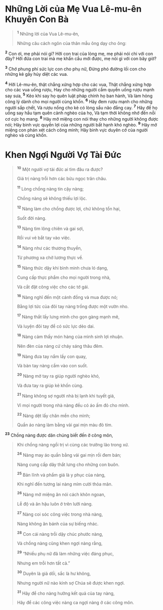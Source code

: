 # Những Lời của Mẹ Vua Lê-mu-ên Khuyên Con Bà

> <sup><b>1</b></sup> Những lời của Vua Lê-mu-ên,
> 
> Những câu cách ngôn của thân mẫu ông dạy cho ông:
>

<sup><b>2</b></sup> Con ơi, mẹ phải nói gì? Hỡi con trai của lòng mẹ, mẹ phải nói chi với con đây? Hỡi đứa con trai mà mẹ khấn cầu mới được, mẹ nói gì với con bây giờ?

<sup><b>3</b></sup> Chớ phung phí sức lực con cho phụ nữ, Ðừng phó đường lối con cho những kẻ gây hủy diệt các vua.

<sup><b>4</b></sup> Hỡi Lê-mu-ên, thật chẳng xứng hợp cho các vua, Thật chẳng xứng hợp cho các vua uống rượu, Hay cho những người cầm quyền uống rượu mạnh say sưa, <sup><b>5</b></sup> Kẻo khi say họ quên luật pháp chính họ ban hành, Và làm hỏng công lý dành cho mọi người cùng khốn. <sup><b>6</b></sup> Hãy đem rượu mạnh cho những người sắp chết, Và rượu nồng cho kẻ có lòng sầu não đắng cay. <sup><b>7</b></sup> Hãy để họ uống say hầu tạm quên cảnh nghèo của họ, Và tạm thời không nhớ đến nỗi cơ cực họ mang. <sup><b>8</b></sup> Hãy mở miệng con nói thay cho những người không được nói; Hãy binh vực quyền lợi của những người bất hạnh khó nghèo. <sup><b>9</b></sup> Hãy mở miệng con phán xét cách công minh; Hãy binh vực duyên cớ của người nghèo và cùng khốn.

# Khen Ngợi Người Vợ Tài Ðức

> <sup><b>10</b></sup> Một người vợ tài đức ai tìm đâu ra được?
> 
> Giá trị nàng trỗi hơn các bửu ngọc trân châu.
> 
> <sup><b>11</b></sup> Lòng chồng nàng tin cậy nàng;
> 
> Chồng nàng sẽ không thiếu lợi lộc.
> 
> <sup><b>12</b></sup> Nàng làm cho chồng được lợi, chứ không tổn hại,
> 
> Suốt đời nàng.
> 
> <sup><b>13</b></sup> Nàng tìm lông chiên và gai sợi,
> 
> Rồi vui vẻ bắt tay vào việc.
> 
> <sup><b>14</b></sup> Nàng như các thương thuyền,
> 
> Từ phương xa chở lương thực về.
> 
> <sup><b>15</b></sup> Nàng thức dậy khi bình minh chưa ló dạng,
> 
> Cung cấp thực phẩm cho mọi người trong nhà,
> 
> Và cắt đặt công việc cho các tớ gái.
> 
> <sup><b>16</b></sup> Nàng nghĩ đến một cánh đồng và mua được nó;
> 
> Bằng lợi tức của đôi tay nàng trồng được một vườn nho.
> 
> <sup><b>17</b></sup> Nàng thắt lấy lưng mình cho gọn gàng mạnh mẽ,
> 
> Và luyện đôi tay để có sức lực dẻo dai.
> 
> <sup><b>18</b></sup> Nàng cảm thấy món hàng của mình sinh lợi nhuận.
> 
> Nên đèn của nàng cứ cháy sáng thâu đêm.
> 
> <sup><b>19</b></sup> Nàng đưa tay nắm lấy con quay,
> 
> Và bàn tay nàng cầm vào con suốt.
> 
> <sup><b>20</b></sup> Nàng mở tay ra giúp người nghèo khó,
> 
> Và đưa tay ra giúp kẻ khốn cùng.
> 
> <sup><b>21</b></sup> Nàng không sợ người nhà bị lạnh khi tuyết giá,
> 
> Vì mọi người trong nhà nàng đều có áo ấm đỏ cho mình.
> 
> <sup><b>22</b></sup> Nàng dệt lấy chăn mền cho mình;
> 
> Quần áo nàng làm bằng vải gai mịn màu đỏ tím.
>

<sup><b>23</b></sup> Chồng nàng được dân chúng biết đến ở công môn,


> Khi chồng nàng ngồi trị vì cùng các trưởng lão trong xứ.
> 
> <sup><b>24</b></sup> Nàng may áo quần bằng vải gai mịn rồi đem bán;
> 
> Nàng cung cấp dây thắt lưng cho những con buôn.
> 
> <sup><b>25</b></sup> Bản lĩnh và phẩm giá là y phục của nàng,
> 
> Khi nghĩ đến tương lai nàng mỉm cười thỏa mãn.
> 
> <sup><b>26</b></sup> Nàng mở miệng ăn nói cách khôn ngoan,
> 
> Lễ độ và ân hậu luôn ở trên lưỡi nàng.
> 
> <sup><b>27</b></sup> Nàng coi sóc công việc trong nhà nàng,
> 
> Nàng không ăn bánh của sự biếng nhác.
> 
> <sup><b>28</b></sup> Con cái nàng trỗi dậy chúc phước nàng,
> 
> Và chồng nàng cũng khen ngợi nàng rằng,
> 
> <sup><b>29</b></sup> “Nhiều phụ nữ đã làm những việc đáng phục,
> 
> Nhưng em trỗi hơn tất cả.”
> 
> <sup><b>30</b></sup> Duyên là giả dối, sắc là hư không,
> 
> Nhưng người nữ nào kính sợ Chúa sẽ được khen ngợi.
> 
> <sup><b>31</b></sup> Hãy để cho nàng hưởng kết quả của tay nàng,
> 
> Hãy để các công việc nàng ca ngợi nàng ở các công môn.
>

